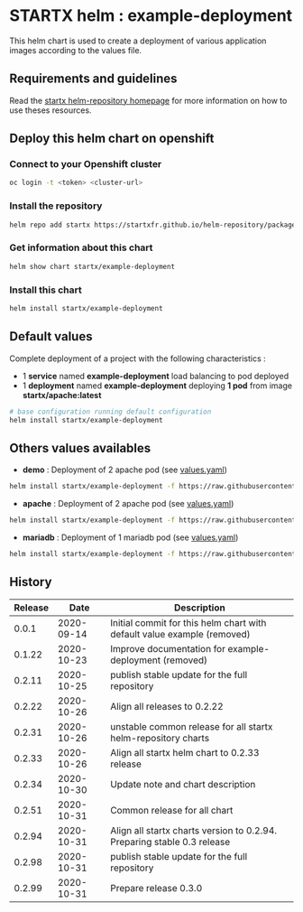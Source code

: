 # STARTX helm : example-deployment

This helm chart is used to create a deployment of various application images according to the values file.

## Requirements and guidelines

Read the [startx helm-repository homepage](https://startxfr.github.io/helm-repository) for
more information on how to use theses resources.

## Deploy this helm chart on openshift

### Connect to your Openshift cluster

```bash
oc login -t <token> <cluster-url>
```

### Install the repository

```bash
helm repo add startx https://startxfr.github.io/helm-repository/packages/
```

### Get information about this chart

```bash
helm show chart startx/example-deployment
```

### Install this chart

```bash
helm install startx/example-deployment
```

## Default values

Complete deployment of a project with the following characteristics :

- 1 **service** named **example-deployment** load balancing to pod deployed
- 1 **deployment** named **example-deployment** deploying **1 pod** from image **startx/apache:latest**

```bash
# base configuration running default configuration
helm install startx/example-deployment
```

## Others values availables

- **demo** : Deployment of 2 apache pod (see [values.yaml](https://raw.githubusercontent.com/startxfr/helm-repository/master/charts/example-deployment/values-demo.yaml))

```bash
helm install startx/example-deployment -f https://raw.githubusercontent.com/startxfr/helm-repository/master/charts/example-deployment/values-demo.yaml
```

- **apache** : Deployment of 2 apache pod (see [values.yaml](https://raw.githubusercontent.com/startxfr/helm-repository/master/charts/example-deployment/values-apache.yaml))

```bash
helm install startx/example-deployment -f https://raw.githubusercontent.com/startxfr/helm-repository/master/charts/example-deployment/values-apache.yaml
```

- **mariadb** : Deployment of 1 mariadb pod (see [values.yaml](https://raw.githubusercontent.com/startxfr/helm-repository/master/charts/example-deployment/values-mariadb.yaml))

```bash
helm install startx/example-deployment -f https://raw.githubusercontent.com/startxfr/helm-repository/master/charts/example-deployment/values-mariadb.yaml
```

## History

| Release | Date       | Description
| ------- | ---------- | -----------------------------------------------------
| 0.0.1   | 2020-09-14 | Initial commit for this helm chart with default value example (removed)
| 0.1.22  | 2020-10-23 | Improve documentation for example-deployment (removed)
| 0.2.11  | 2020-10-25 | publish stable update for the full repository
| 0.2.22  | 2020-10-26 | Align all releases to 0.2.22
| 0.2.31  | 2020-10-26 | unstable common release for all startx helm-repository charts
| 0.2.33  | 2020-10-26 | Align all startx helm chart to 0.2.33 release
| 0.2.34  | 2020-10-30 | Update note and chart description
| 0.2.51  | 2020-10-31 | Common release for all chart
| 0.2.94  | 2020-10-31 | Align all startx charts version to 0.2.94. Preparing stable 0.3 release
| 0.2.98  | 2020-10-31 | publish stable update for the full repository
| 0.2.99  | 2020-10-31 | Prepare release 0.3.0
